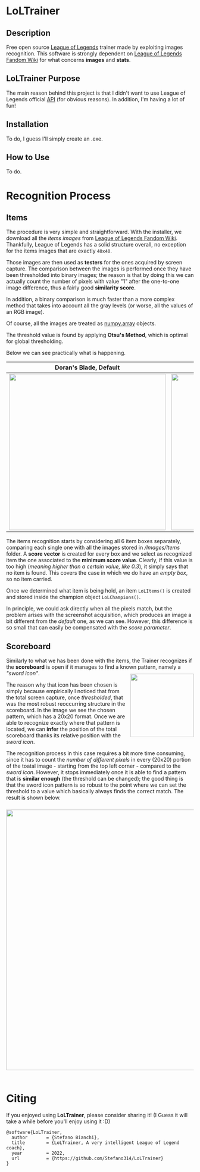 # LoLTrainer

Description
-----------
Free open source [League of Legends](https://www.leagueoflegends.com/) trainer made by 
exploiting images recognition.
This software is strongly dependent on 
[League of Legends Fandom Wiki](https://leagueoflegends.fandom.com/wiki/League_of_Legends_Wiki) for what concerns
**images** and **stats**.

LoLTrainer Purpose
------------------
The main reason behind this project is that I didn't want to use League of Legends official
[API](https://developer.riotgames.com/) (for obvious reasons). In addition, I'm having a 
lot of fun!

Installation
------------
To do, I guess I'll simply create an .exe.


How to Use
----------
To do.

# Recognition Process

## Items

The procedure is very simple and straightforward. With the installer, we download all the 
*items images* from [League of Legends Fandom Wiki](https://leagueoflegends.fandom.com/wiki/League_of_Legends_Wiki). 
Thankfully, League of Legends has a solid structure overall, no exception for the items
images that are exactly ```40x40```.

Those images are then used as **testers** for the ones acquired by screen capture. 
The comparison between the images is performed once they have been thresholded into binary 
images; the reason is that by doing this we can actually count the number of pixels with 
value "1" after the one-to-one image difference, thus a fairly good **similarity score**.

In addition, a binary comparison is much faster than a more complex method that takes into
account all the gray levels (or worse, all the values of an RGB image).

Of course, all the images are treated as [numpy.array](https://numpy.org/doc/stable/reference/generated/numpy.array.html)
objects.

The threshold value is found by applying **Otsu's Method**, which is optimal for
global thresholding.

Below we can see practically what is happening.

| Doran's Blade, Default      | Doran's Blade, Default Threshold | Doran's Blade, Screenshot     | Doran's Blade, Screnshot Threshold |
| :---:        |    :----:   |          :---: | :---: |
| <img src="https://user-images.githubusercontent.com/79590448/169715691-6a5993fb-724d-46a2-b44a-f32563a5b4cf.png" width="420">      | <img src="https://user-images.githubusercontent.com/79590448/169715725-5a126fce-96cf-4f1f-8d10-4a82ff6ce924.png" width="420">       | <img src="https://user-images.githubusercontent.com/79590448/169715751-062bdd4c-829f-48d8-834b-02f314dba956.png" width="420">   | <img src="https://user-images.githubusercontent.com/79590448/169715755-80acc1c1-76ce-4776-86d5-edb4031a4d52.png" width="420"> |

The items recognition starts by considering all 6 item boxes separately, comparing each
single one with all the images stored in */Images/Items* folder. A **score vector** is
created for every box and we select as recognized item the one associated to the
**minimum score value**.
Clearly, if this value is too high (*meaning higher than a certain value, like 0.3*), it
simply says that no item is found. This covers the case in which we do have an *empty
box*, so no item carried.

Once we determined what item is being hold, an item ```LoLItems()``` is created and 
stored inside the champion object ```LoLChampions()```.

In principle, we could ask directly when all the pixels match, but the problem arises with 
the screenshot acquisition, which produces an image a bit different from the *default* one, 
as we can see. However, this difference is so small that can easily be compensated with 
the *score parameter*.

## Scoreboard
Similarly to what we has been done with the items, the Trainer recognizes if the **scoreboard** is open if it manages to find a known pattern, namely a *"sword icon"*. <img style="float: right; padding-left: 10px; padding-top: 10px;" src="https://user-images.githubusercontent.com/79590448/172323572-4de4844d-ac97-431c-b20f-5396287e3302.png" width="170">

The reason why that icon has been chosen is simply because empirically I noticed that from the total screen capture, once *thresholded*, that was the most robust reoccurring structure in the scoreboard. In the image we see the chosen pattern, which has a 20x20 format. Once we are able to recognize exactly where that pattern is located, we can **infer** the position of the total scoreboard thanks its relative position with the *sword icon*.

The recognition process in this case requires a bit more time consuming, since it has to count the *number of different pixels* in every (20x20) portion of the toatal image - starting from the top left corner - compared to the *sword icon*. However, it stops immediately once it is able to find a pattern that is **similar enough** (the threshold can be changed); the good thing is that the sword icon pattern is so robust to the point where we can set the threshold to a value which basically always finds the correct match. The result is shown below.

<img style="float: center; padding-top: 10px; padding-bottom: 20px;" src="https://user-images.githubusercontent.com/79590448/172334207-38a7f3e6-04ff-42ce-a176-a0dabbbe8183.png" width="700"> 


# Citing

If you enjoyed using **LoLTrainer**, please consider sharing it! (I Guess it will take a 
while before you'll enjoy using it :D)
```
@software{LoLTrainer,
  author       = {Stefano Bianchi},
  title        = {LoLTrainer, A very intelligent League of Legend coach},
  year         = 2022,
  url          = {https://github.com/Stefano314/LoLTrainer}
}
```

